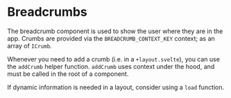 # Breadcrumbs

The breadcrumb component is used to show the user where they are in the app.
Crumbs are provided via the `BREADCRUMB_CONTEXT_KEY` context; as an array of `ICrumb`.

Whenever you need to add a crumb (i.e. in a `+layout.svelte`), you can use the `addCrumb` helper function.
`addCrumb` uses context under the hood, and must be called in the root of a component.

If dynamic information is needed in a layout, consider using a `load` function.
